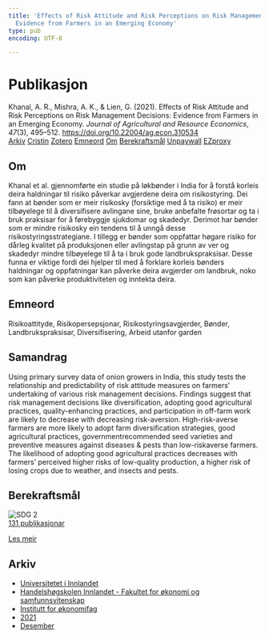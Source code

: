 ```yaml
---
title: 'Effects of Risk Attitude and Risk Perceptions on Risk Management Decisions:
  Evidence from Farmers in an Emerging Economy'
type: pub
encoding: UTF-8

---
```

<h1>Publikasjon</h1>
<article id="csl-bib-container-ZIBWI24U" class="csl-bib-container">
  <div class="csl-bib-body"> <div class="csl-entry">Khanal, A. R., Mishra, A. K., &#38; Lien, G. (2021). Effects of Risk Attitude and Risk Perceptions on Risk Management Decisions: Evidence from Farmers in an Emerging Economy. <i>Journal of Agricultural and Resource Economics</i>, <i>47</i>(3), 495–512. <a href="https://doi.org/10.22004/ag.econ.310534">https://doi.org/10.22004/ag.econ.310534</a></div> </div>
  <div class="csl-bib-buttons">
    <a href="#taxonomy-article-ZIBWI24U" alt="archive" class="csl-bib-button">Arkiv</a>
    <a href="https://app.cristin.no/results/show.jsf?id=1971355" alt="Cristin" class="csl-bib-button">Cristin</a>
    <a href="http://zotero.org/groups/5881554/items/ZIBWI24U" alt="Zotero" class="csl-bib-button">Zotero</a>
    <a href="#keywords-article-ZIBWI24U" alt="keywords" class="csl-bib-button">Emneord</a>
    <a href="#about-article-ZIBWI24U" alt="about_pub" class="csl-bib-button">Om</a>
    <a href="#sdg-article-ZIBWI24U" alt="sdg" class="csl-bib-button">Berekraftsmål</a>
    <a href="https://ageconsearch.umn.edu/record/310534" alt="Unpaywall" class="csl-bib-button">Unpaywall</a>
    <a href="https://ageconsearch.umn.edu/record/310534" alt="EZproxy" class="csl-bib-button">EZproxy</a>
  </div>
  <div id="csl-bib-meta-container-ZIBWI24U"></div>
</article>
<div id="csl-bib-meta-ZIBWI24U" class="csl-bib-meta">
  <article id="about-article-ZIBWI24U" class="about_pub-article">
    <h1>Om</h1>
    Khanal et al. gjennomførte ein studie på løkbønder i India for å forstå korleis deira haldningar til risiko påverkar avgjerdene deira om risikostyring. Dei fann at bønder som er meir risikosky (forsiktige med å ta risiko) er meir tilbøyelege til å diversifisere avlingane sine, bruke anbefalte frøsortar og ta i bruk praksisar for å førebyggje sjukdomar og skadedyr. Derimot har bønder som er mindre risikosky ein tendens til å unngå desse risikostyringsstrategiane. I tillegg er bønder som oppfattar høgare risiko for dårleg kvalitet på produksjonen eller avlingstap på grunn av ver og skadedyr mindre tilbøyelege til å ta i bruk gode landbrukspraksisar. Desse funna er viktige fordi dei hjelper til med å forklare korleis bønders haldningar og oppfatningar kan påverke deira avgjerder om landbruk, noko som kan påverke produktiviteten og inntekta deira.
  </article>
  <article id="keywords-article-ZIBWI24U" class="keywords-article">
    <h1>Emneord</h1>
    Risikoattityde, Risikopersepsjonar, Risikostyringsavgjerder, Bønder, Landbrukspraksisar, Diversifisering, Arbeid utanfor garden
  </article>
  <article id="abstract-article-ZIBWI24U" class="abstract-article">
    <h1>Samandrag</h1>
    Using primary survey data of onion growers in India, this study tests the relationship and predictability of risk attitude measures on farmers’ undertaking of various risk management decisions. Findings suggest that risk management decisions like diversification, adopting good agricultural practices, quality-enhancing practices, and participation in off-farm work are likely to decrease with decreasing risk-aversion. High-risk-averse farmers are more likely to adopt farm diversification strategies, good agricultural practices, governmentrecommended seed varieties and preventive measures against diseases & pests than low-riskaverse farmers. The likelihood of adopting good agricultural practices decreases with farmers’ perceived higher risks of low-quality production, a higher risk of losing crops due to weather, and insects and pests.
  </article>
  <article id="sdg-article-ZIBWI24U" class="sdg-article">
    <h1>Berekraftsmål</h1>
    <div class="sdg-container"><div id="sdg2" class="sdg">
        <img src="{{< params subfolder >}}images/sdg/sdg02_nn.png" class="image" alt="SDG 2">
        <div class="sdg-overlay">
          <a href="{{< params subfolder >}}nn/archive/?sdg=2#archive" class="sdg-publication-count"><span>131</span> publikasjonar</a>
          <p><a href="https://fn.no/om-fn/fns-baerekraftsmaal/utrydde-sult?lang=nno-NO" class="sdg-read-more">Les meir</a></p>
        </div>
      </div></div>
  </article>
  <article id="taxonomy-article-ZIBWI24U" class="taxonomy-article">
    <h1>Arkiv</h1>
    <ul>
      <li><a href="{{< params subfolder >}}nn/archive/?key=3DCRN523">Universitetet i Innlandet</a></li>
      <li><a href="{{< params subfolder >}}nn/archive/?key=DU8Q9LN9">Handelshøgskolen Innlandet - Fakultet for økonomi og samfunnsvitenskap</a></li>
      <li><a href="{{< params subfolder >}}nn/archive/?key=3IQA89I8">Institutt for økonomifag</a></li>
      <li><a href="{{< params subfolder >}}nn/archive/?key=39DV3H9E">2021</a></li>
      <li><a href="{{< params subfolder >}}nn/archive/?key=ZCILB8E7">Desember</a></li>
    </ul>
  </article>
</div>
